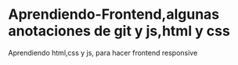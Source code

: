 # Aprendiendo-Frontend,algunas anotaciones de git y js,html y css
Aprendiendo html,css y js, para hacer frontend responsive

